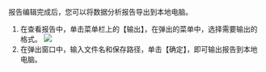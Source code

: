 报告编辑完成后，您可以将数据分析报告导出到本地电脑。

1. 在查看报告中，单击菜单栏上的【输出】，在弹出的菜单中，选择需要输出的格式。
![](https://main.qcloudimg.com/raw/303e3258d6ec51b0a140fed8412fa76c.png)
2. 在弹出窗口中，输入文件名和保存路径，单击【确定】，即可输出报告到本地电脑。
